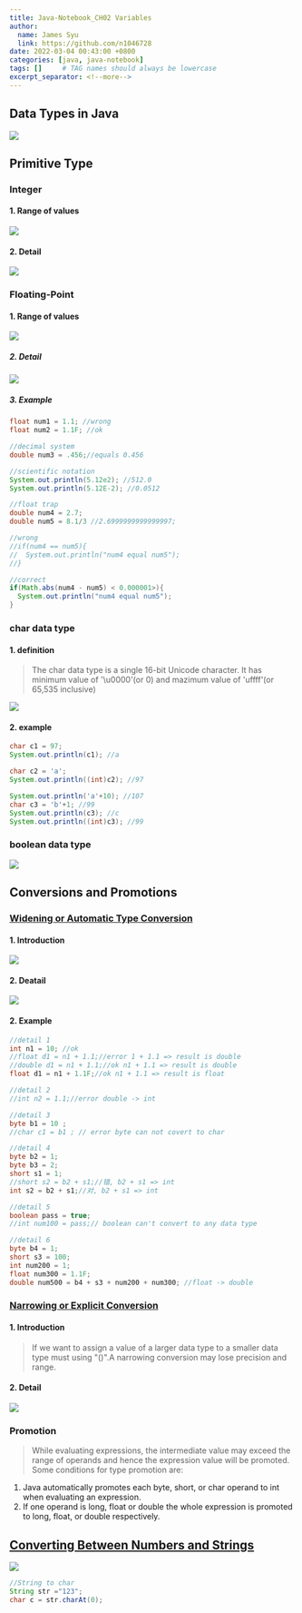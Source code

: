 ```yaml
---
title: Java-Notebook_CH02 Variables
author:
  name: James Syu
  link: https://github.com/n1046728
date: 2022-03-04 00:43:00 +0800
categories: [java, java-notebook]
tags: []     # TAG names should always be lowercase
excerpt_separator: <!--more-->
---
```

<!--more-->

## Data Types in Java  
![](../../assets/img/blog/java-notebook/ch02/DataTypesInJava.jpg)

## Primitive Type
### Integer
#### 1. Range of values
![](../../assets/img/blog/java-notebook/ch02/DataTypesNumeric-IntegerRangeOfValues.jpg)
#### 2. Detail
![](../../assets/img/blog/java-notebook/ch02/DataTypesNumeric-IntegerDetail.jpg)

### Floating-Point 
#### 1. Range of values
![](../../assets/img/blog/java-notebook/ch02/DataTypesNumeric-FloatRangeOfValues.jpg)

##### 2. Detail
![](../../assets/img/blog/java-notebook/ch02/DataTypesNumeric-FloatDetail.jpg)

##### 3. Example
```java
float num1 = 1.1; //wrong
float num2 = 1.1F; //ok

//decimal system
double num3 = .456;//equals 0.456

//scientific notation
System.out.println(5.12e2); //512.0
System.out.println(5.12E-2); //0.0512

//float trap
double num4 = 2.7;
double num5 = 8.1/3 //2.6999999999999997;

//wrong
//if(num4 == num5){
//  System.out.println("num4 equal num5");
//}

//correct
if(Math.abs(num4 - num5) < 0.000001>){
  System.out.println("num4 equal num5");
}
```

### char data type
#### 1. definition
> The char data type is a single 16-bit Unicode character. It has minimum value of '\u0000'(or 0) and mazimum value of 'uffff'(or 65,535 inclusive)

![](../../assets/img/blog/java-notebook/ch02/DataTypesCharacter-Char.jpg)

#### 2. example
```java
char c1 = 97;
System.out.println(c1); //a

char c2 = 'a';
System.out.println((int)c2); //97

System.out.println('a'+10); //107
char c3 = 'b'+1; //99
System.out.println(c3); //c
System.out.println((int)c3); //99
```

### boolean data type
![](../../assets/img/blog/java-notebook/ch02/DataTypesCharacter-Char.jpg)

## Conversions and Promotions 
### [Widening or Automatic Type Conversion](https://www.geeksforgeeks.org/type-conversion-java-examples/)
#### 1. Introduction
![](../../assets/img/blog/java-notebook/ch02/Promotions.jpg)

#### 2. Deatail 
![](../../assets/img/blog/java-notebook/ch02/PromotionsDetail.jpg)

#### 2. Example
```java
//detail 1
int n1 = 10; //ok
//float d1 = n1 + 1.1;//error 1 + 1.1 => result is double
//double d1 = n1 + 1.1;//ok n1 + 1.1 => result is double
float d1 = n1 + 1.1F;//ok n1 + 1.1 => result is float

//detail 2
//int n2 = 1.1;//error double -> int

//detail 3
byte b1 = 10 ;
//char c1 = b1 ; // error byte can not covert to char

//detail 4
byte b2 = 1;
byte b3 = 2;
short s1 = 1;
//short s2 = b2 + s1;//错, b2 + s1 => int
int s2 = b2 + s1;//对, b2 + s1 => int

//detail 5
boolean pass = true;
//int num100 = pass;// boolean can't convert to any data type

//detail 6
byte b4 = 1;
short s3 = 100;
int num200 = 1;
float num300 = 1.1F;
double num500 = b4 + s3 + num200 + num300; //float -> double
```
### [Narrowing or Explicit Conversion](https://www.geeksforgeeks.org/type-conversion-java-examples/)
#### 1. Introduction
> If we want to assign a value of a larger data type to a smaller data type must using "()".A narrowing conversion may lose precision and range.

#### 2. Detail
![](../../assets/img/blog/java-notebook/ch02/ConversionsDetail.jpg)

### Promotion
> While evaluating expressions, the intermediate value may exceed the range of operands and hence the expression value will be promoted. Some conditions for type promotion are:  

1. Java automatically promotes each byte, short, or char operand to int when evaluating an expression.
2. If one operand is long, float or double the whole expression is promoted to long, float, or double respectively.

## [Converting Between Numbers and Strings](https://docs.oracle.com/javase/tutorial/java/data/converting.html)
![](../../assets/img/blog/java-notebook/ch02/ConvertingBetweenNumbersAndStrings.jpg)

```java
//String to char
String str ="123";
char c = str.charAt(0);
```

